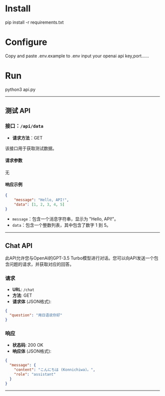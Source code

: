 # Install

pip install -r requirements.txt

# Configure

Copy and paste .env.example to .env
input your openai api key,port......

# Run
python3 api.py

---
## 测试 API

### 接口：`/api/data`

- **请求方法**：GET

该接口用于获取测试数据。

#### 请求参数

无

#### 响应示例

```json
{
    "message": "Hello, API!",
    "data": [1, 2, 3, 4, 5]
}
```

- `message`：包含一个消息字符串，显示为 "Hello, API!"。
- `data`：包含一个整数列表，其中包含了数字 1 到 5。

---
## Chat API

此API允许您与OpenAI的GPT-3.5 Turbo模型进行对话。您可以向API发送一个包含问题的请求，并获取对应的回答。

### 请求

- **URL**: `/chat`
- **方法**: GET
- **请求体** (JSON格式):

```json
{
  "question": "用日语说你好"
}
```

### 响应

- **状态码**: 200 OK
- **响应体** (JSON格式):

```json
{
  "message": {
    "content": "こんにちは (Konnichiwa)。",
    "role": "assistant"
  }
}
```
---